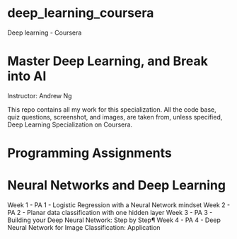 # deep_learning_coursera
Deep learning - Coursera

# Master Deep Learning, and Break into AI

Instructor: Andrew Ng

This repo contains all my work for this specialization. All the code base, quiz questions, screenshot, and images, are taken from, unless specified, Deep Learning Specialization on Coursera.

# Programming Assignments

# Neural Networks and Deep Learning

Week 1 - PA 1 - Logistic Regression with a Neural Network mindset
Week 2 - PA 2 - Planar data classification with one hidden layer
Week 3 - PA 3 - Building your Deep Neural Network: Step by Step¶
Week 4 - PA 4 - Deep Neural Network for Image Classification: Application
